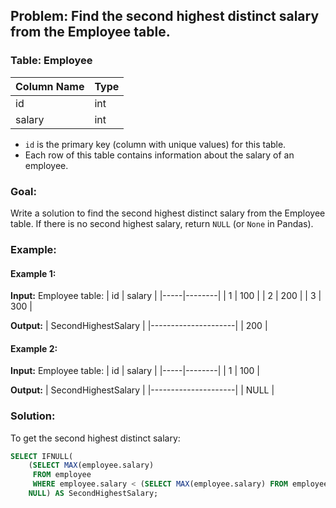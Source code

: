 ## Problem: Find the second highest distinct salary from the Employee table.

### Table: Employee

| Column Name | Type |
|-------------|------|
| id          | int  |
| salary      | int  |

- `id` is the primary key (column with unique values) for this table.
- Each row of this table contains information about the salary of an employee.

### Goal:
Write a solution to find the second highest distinct salary from the Employee table. If there is no second highest salary, return `NULL` (or `None` in Pandas).

### Example:

#### Example 1:

**Input:**
Employee table:
| id  | salary |
|-----|--------|
| 1   | 100    |
| 2   | 200    |
| 3   | 300    |

**Output:**
| SecondHighestSalary |
|---------------------|
| 200                 |

#### Example 2:

**Input:**
Employee table:
| id  | salary |
|-----|--------|
| 1   | 100    |

**Output:**
| SecondHighestSalary |
|---------------------|
| NULL                |

### Solution:

To get the second highest distinct salary:

```sql
SELECT IFNULL(
    (SELECT MAX(employee.salary) 
     FROM employee 
     WHERE employee.salary < (SELECT MAX(employee.salary) FROM employee)),
    NULL) AS SecondHighestSalary;
